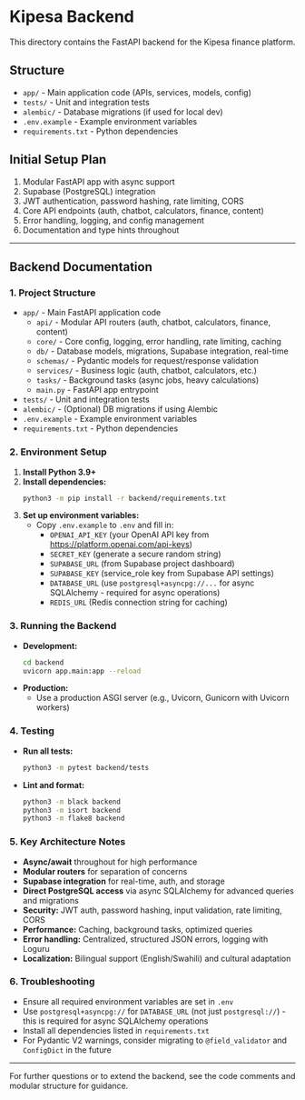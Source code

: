 # Kipesa Backend

This directory contains the FastAPI backend for the Kipesa finance platform.

## Structure

- `app/` - Main application code (APIs, services, models, config)
- `tests/` - Unit and integration tests
- `alembic/` - Database migrations (if used for local dev)
- `.env.example` - Example environment variables
- `requirements.txt` - Python dependencies

## Initial Setup Plan

1. Modular FastAPI app with async support
2. Supabase (PostgreSQL) integration
3. JWT authentication, password hashing, rate limiting, CORS
4. Core API endpoints (auth, chatbot, calculators, finance, content)
5. Error handling, logging, and config management
6. Documentation and type hints throughout 

---

## Backend Documentation

### 1. Project Structure

- `app/` - Main FastAPI application code
  - `api/` - Modular API routers (auth, chatbot, calculators, finance, content)
  - `core/` - Core config, logging, error handling, rate limiting, caching
  - `db/` - Database models, migrations, Supabase integration, real-time
  - `schemas/` - Pydantic models for request/response validation
  - `services/` - Business logic (auth, chatbot, calculators, etc.)
  - `tasks/` - Background tasks (async jobs, heavy calculations)
  - `main.py` - FastAPI app entrypoint
- `tests/` - Unit and integration tests
- `alembic/` - (Optional) DB migrations if using Alembic
- `.env.example` - Example environment variables
- `requirements.txt` - Python dependencies

### 2. Environment Setup

1. **Install Python 3.9+**
2. **Install dependencies:**
   ```sh
   python3 -m pip install -r backend/requirements.txt
   ```
3. **Set up environment variables:**
   - Copy `.env.example` to `.env` and fill in:
     - `OPENAI_API_KEY` (your OpenAI API key from https://platform.openai.com/api-keys)
     - `SECRET_KEY` (generate a secure random string)
     - `SUPABASE_URL` (from Supabase project dashboard)
     - `SUPABASE_KEY` (service_role key from Supabase API settings)
     - `DATABASE_URL` (use `postgresql+asyncpg://...` for async SQLAlchemy - required for async operations)
     - `REDIS_URL` (Redis connection string for caching)

### 3. Running the Backend

- **Development:**
  ```sh
  cd backend
  uvicorn app.main:app --reload
  ```
- **Production:**
  - Use a production ASGI server (e.g., Uvicorn, Gunicorn with Uvicorn workers)

### 4. Testing

- **Run all tests:**
  ```sh
  python3 -m pytest backend/tests
  ```
- **Lint and format:**
  ```sh
  python3 -m black backend
  python3 -m isort backend
  python3 -m flake8 backend
  ```

### 5. Key Architecture Notes

- **Async/await** throughout for high performance
- **Modular routers** for separation of concerns
- **Supabase integration** for real-time, auth, and storage
- **Direct PostgreSQL access** via async SQLAlchemy for advanced queries and migrations
- **Security:** JWT auth, password hashing, input validation, rate limiting, CORS
- **Performance:** Caching, background tasks, optimized queries
- **Error handling:** Centralized, structured JSON errors, logging with Loguru
- **Localization:** Bilingual support (English/Swahili) and cultural adaptation

### 6. Troubleshooting

- Ensure all required environment variables are set in `.env`
- Use `postgresql+asyncpg://` for `DATABASE_URL` (not just `postgresql://`) - this is required for async SQLAlchemy operations
- Install all dependencies listed in `requirements.txt`
- For Pydantic V2 warnings, consider migrating to `@field_validator` and `ConfigDict` in the future

---

For further questions or to extend the backend, see the code comments and modular structure for guidance. 